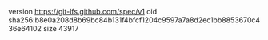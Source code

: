 version https://git-lfs.github.com/spec/v1
oid sha256:b8e0a208d8b69bc84b131f4bfcf1204c9597a7a8d2ec1bb8853670c436e64102
size 43917
